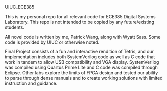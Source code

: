 UIUC_ECE385

This is my personal repo for all relevant code for ECE385 Digital Systems Laboratory.
This repo is not intended to be copied by any future/existing students.

All novel code is written by me, Patrick Wang, along with Wyatt Sass. Some code is provided by UIUC or otherwise noted.

Final Project consists of a fun and interactive rendition of Tetris, and our implementation includes both SystemVerilog code as well as C code that work in tandem to allow USB compatibility and VGA display.
SystemVerilog was compiled using Quartus Prime Lite and C code was compiled through Eclipse.
Other labs explore the limits of FPGA design and tested our ability to parse through dense manuals and to create working solutions with limited instruction and guidance.
